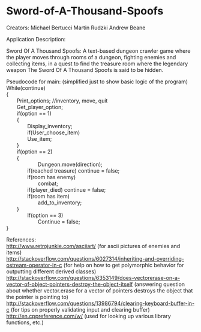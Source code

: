 Sword-of-A-Thousand-Spoofs
==========================
Creators:
		  Michael Bertucci
		  Martin Rudzki
		  Andrew Beane

Application Description:

Sword Of A Thousand Spoofs: A text-based dungeon crawler game where the player moves through rooms of a dungeon, fighting enemies and collecting items, in a quest to find the treasure room where the legendary weapon The Sword Of A Thousand Spoofs is said to be hidden.


Pseudocode for main: (simplified just to show basic logic of the program)<br>
While(continue) <br>
{<br>
	&emsp;&emsp;Print_options; //inventory, move, quit<br>
	&emsp;&emsp;Get_player_option;<br>
	&emsp;&emsp;if(option == 1)<br>
	&emsp;&emsp;{<br>
		&emsp;&emsp;&emsp;&emsp;Display_inventory;<br>
		&emsp;&emsp;&emsp;&emsp;if(User_choose_item)<br>
		&emsp;&emsp;&emsp;&emsp;Use_item;<br>
&emsp;&emsp;}<br>
	&emsp;&emsp;if(option == 2)<br>
&emsp;&emsp;{<br>
		&emsp;&emsp;&emsp;&emsp;&emsp;&emsp;Dungeon.move(direction);<br>
		&emsp;&emsp;&emsp;&emsp;if(reached treasure) continue = false;<br>
		&emsp;&emsp;&emsp;&emsp;if(room has enemy)<br>
		&emsp;&emsp;&emsp;&emsp;&emsp;&emsp;combat;<br>
		&emsp;&emsp;&emsp;&emsp;if(player_died) continue = false;<br>
		&emsp;&emsp;&emsp;&emsp;if(room has item)<br>
		&emsp;&emsp;&emsp;&emsp;&emsp;&emsp;add_to_inventory;<br>
&emsp;&emsp;}<br>
	&emsp;&emsp;&emsp;&emsp;If(option == 3)<br>
		&emsp;&emsp;&emsp;&emsp;&emsp;&emsp;Continue = false;<br>
}<br>

References:<br>
http://www.retrojunkie.com/asciiart/ (for ascii pictures of enemies and items)<br>
http://stackoverflow.com/questions/6027314/inheriting-and-overriding-ostream-operator-in-c (for help on how to get polymorphic behavior for outputting different derived classes)<br>
http://stackoverflow.com/questions/6353149/does-vectorerase-on-a-vector-of-object-pointers-destroy-the-object-itself (answering question about whether vector.erase for a vector of pointers destroys the object that the pointer is pointing to)<br>
http://stackoverflow.com/questions/13986794/clearing-keyboard-buffer-in-c (for tips on properly validating input and clearing buffer)<br>
http://en.cppreference.com/w/ (used for looking up various library functions, etc.)<br>

